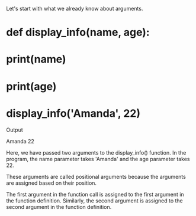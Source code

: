 Let's start with what we already know about arguments.

# def display_info(name, age):

# print(name)

# print(age)

# display_info('Amanda', 22)

Output

Amanda
22

Here, we have passed two arguments to the display_info() function. In the program, the name parameter takes 'Amanda' and the age parameter takes 22.

These arguments are called positional arguments because the arguments are assigned based on their position.

The first argument in the function call is assigned to the first argument in the function definition. Similarly, the second argument is assigned to the second argument in the function definition.
